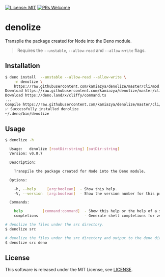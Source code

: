 [![License: MIT](https://img.shields.io/badge/License-MIT-yellow.svg)](https://opensource.org/licenses/MIT)
[![PRs Welcome](https://img.shields.io/badge/PRs-welcome-brightgreen.svg)](http://makeapullrequest.com)

# denolize

Transpile the package created for Node into the Deno module.

> Requires the `--unstable`, `--allow-read` and `--allow-write` flags.

## Installation

```bash
$ deno install  --unstable --allow-read --allow-write \
    -n denolize \
    https://raw.githubusercontent.com/kamiazya/denolize/master/cli/mod.ts
Download https://raw.githubusercontent.com/kamiazya/denolize/master/cli/mod.ts
Download https://deno.land/x/cliffy/command.ts
...
Compile https://raw.githubusercontent.com/kamiazya/denolize/master/cli/mod.ts
✅ Successfully installed denolize
~/.deno/bin/denolize
```

## Usage

```bash
$ denolize -h

  Usage:   denolize [rootDir:string] [outDir:string]
  Version: v0.0.7

  Description:

    Transpile the package created for Node into the Deno module.

  Options:

    -h, --help     [arg:boolean]  - Show this help.
    -V, --version  [arg:boolean]  - Show the version number for this program.

  Commands:

    help         [command:command]  - Show this help or the help of a sub-command.
    completions                     - Generate shell completions for zsh and bash.

# denolize the files under the src directory.
$ denolize src

# denolize the files under the src directory and output to the deno directory.
$ denolize src deno
```

## License

This software is released under the MIT License, see [LICENSE](./LICENSE).
